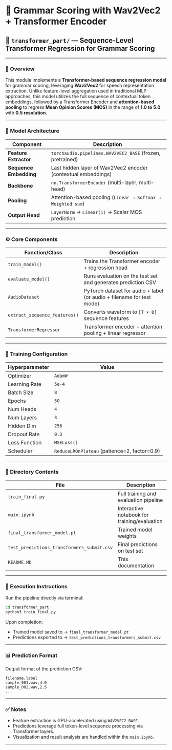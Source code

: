 # 📘 Grammar Scoring with Wav2Vec2 + Transformer Encoder

## 📂 `transformer_part/` — Sequence-Level Transformer Regression for Grammar Scoring

---

### 📌 Overview

This module implements a **Transformer-based sequence regression model** for grammar scoring, leveraging **Wav2Vec2** for speech representation extraction. Unlike feature-level aggregation used in traditional MLP approaches, this model utilizes the full sequence of contextual token embeddings, followed by a Transformer Encoder and **attention-based pooling** to regress **Mean Opinion Scores (MOS)** in the range of **1.0 to 5.0** with **0.5 resolution**.

---

### 🧠 Model Architecture

| Component              | Description                                                                |
|------------------------|----------------------------------------------------------------------------|
| **Feature Extractor**  | `torchaudio.pipelines.WAV2VEC2_BASE` (frozen, pretrained)                  |
| **Sequence Embedding** | Last hidden layer of Wav2Vec2 encoder (contextual embeddings)              |
| **Backbone**           | `nn.TransformerEncoder` (multi-layer, multi-head)                          |
| **Pooling**            | Attention-based pooling (`Linear → Softmax → Weighted sum`)                |
| **Output Head**        | `LayerNorm` → `Linear(1)` → Scalar MOS prediction                          |

---

### ⚙️ Core Components

| Function/Class        | Description                                                           |
|-----------------------|-----------------------------------------------------------------------|
| `train_model()`       | Trains the Transformer encoder + regression head                      |
| `evaluate_model()`    | Runs evaluation on the test set and generates prediction CSV           |
| `AudioDataset`        | PyTorch dataset for audio + label (or audio + filename for test mode) |
| `extract_sequence_features()` | Converts waveform to `[T × D]` sequence features               |
| `TransformerRegressor`| Transformer encoder + attention pooling + linear regressor            |

---

### 🧪 Training Configuration

| Hyperparameter        | Value         |
|------------------------|---------------|
| Optimizer              | `AdamW`       |
| Learning Rate          | `5e-4`        |
| Batch Size             | `8`           |
| Epochs                 | `50`          |
| Num Heads              | `4`           |
| Num Layers             | `3`           |
| Hidden Dim             | `256`         |
| Dropout Rate           | `0.3`         |
| Loss Function          | `MSELoss()`   |
| Scheduler              | `ReduceLROnPlateau` (patience=2, factor=0.9) |

---

### 📁 Directory Contents

| File                                  | Description                                       |
|---------------------------------------|---------------------------------------------------|
| `train_final.py`                      | Full training and evaluation pipeline             |
| `main.ipynb`                          | Interactive notebook for training/evaluation      |
| `final_transformer_model.pt`          | Trained model weights                             |
| `test_predictions_transformers_submit.csv` | Final predictions on test set               |
| `README.MD`                           | This documentation                                |

---

### 🚀 Execution Instructions

Run the pipeline directly via terminal:

```bash
cd transformer_part
python3 train_final.py
```

Upon completion:

- Trained model saved to → `final_transformer_model.pt`
- Predictions exported to → `test_predictions_transformers_submit.csv`

---

### 📊 Prediction Format

Output format of the prediction CSV:

```csv
filename,label
sample_001.wav,4.0
sample_002.wav,2.5
...
```

---

### ✅ Notes

- Feature extraction is GPU-accelerated using `WAV2VEC2_BASE`.
- Predictions leverage full token-level sequence processing via Transformer layers.
- Visualization and result analysis are handled within the `main.ipynb`.

---